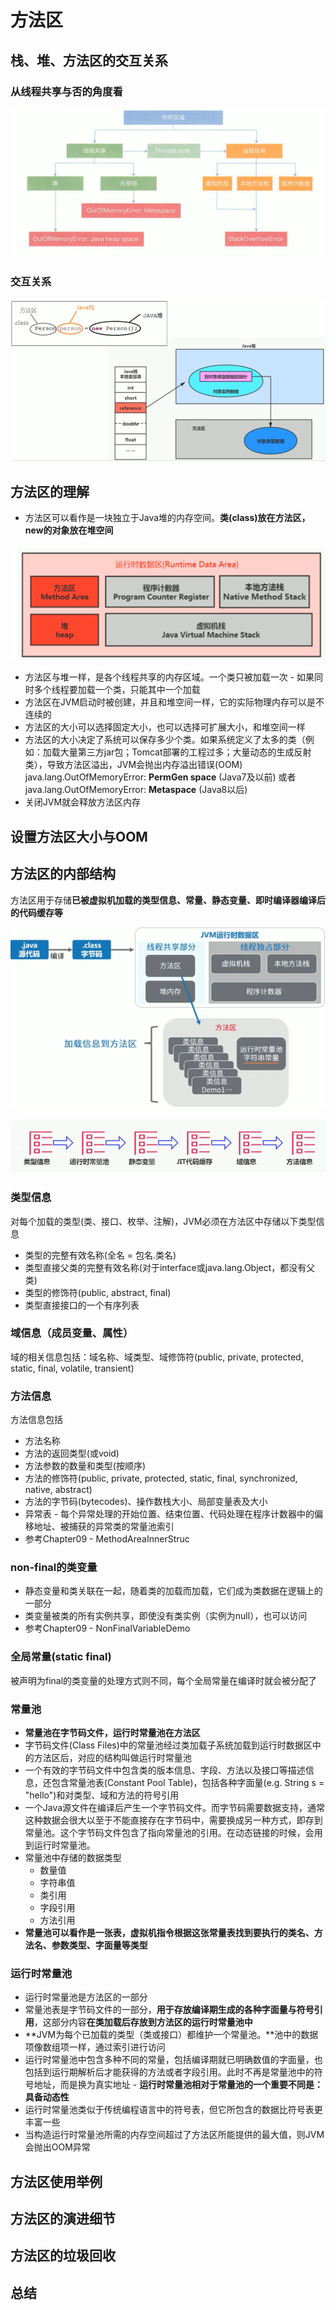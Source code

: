 # 方法区

## 栈、堆、方法区的交互关系

### 从线程共享与否的角度看

![](.gitbook/assets/screen-shot-2021-08-13-at-11.34.22-pm.png)

### 交互关系

![](.gitbook/assets/screen-shot-2021-08-13-at-11.35.07-pm.png)

## 方法区的理解

* 方法区可以看作是一块独立于Java堆的内存空间。**类\(class\)放在方法区，new的对象放在堆空间**

![](.gitbook/assets/screen-shot-2021-08-14-at-11.28.50-pm.png)

* 方法区与堆一样，是各个线程共享的内存区域。一个类只被加载一次 - 如果同时多个线程要加载一个类，只能其中一个加载
* 方法区在JVM启动时被创建，并且和堆空间一样，它的实际物理内存可以是不连续的
* 方法区的大小可以选择固定大小，也可以选择可扩展大小，和堆空间一样
* 方法区的大小决定了系统可以保存多少个类。如果系统定义了太多的类（例如：加载大量第三方jar包；Tomcat部署的工程过多；大量动态的生成反射类），导致方法区溢出，JVM会抛出内存溢出错误\(OOM\) java.lang.OutOfMemoryError: **PermGen space** \(Java7及以前\) 或者 java.lang.OutOfMemoryError: **Metaspace** \(Java8以后\)
* 关闭JVM就会释放方法区内存

## 设置方法区大小与OOM

## 方法区的内部结构


方法区用于存储**已被虚拟机加载的类型信息、常量、静态变量、即时编译器编译后的代码缓存等**

![](.gitbook/assets/screen-shot-2021-08-16-at-5.12.18-pm.png)

![](.gitbook/assets/screen-shot-2021-08-16-at-5.12.42-pm.png)

### 类型信息

对每个加载的类型\(类、接口、枚举、注解\)，JVM必须在方法区中存储以下类型信息

* 类型的完整有效名称\(全名 = 包名.类名\)
* 类型直接父类的完整有效名称\(对于interface或java.lang.Object，都没有父类\)
* 类型的修饰符\(public, abstract, final\)
* 类型直接接口的一个有序列表

### 域信息（成员变量、属性）

域的相关信息包括：域名称、域类型、域修饰符\(public, private, protected, static, final, volatile, transient\)

### 方法信息

方法信息包括

* 方法名称
* 方法的返回类型\(或void\)
* 方法参数的数量和类型\(按顺序\)
* 方法的修饰符\(public, private, protected, static, final, synchronized, native, abstract\)
* 方法的字节码\(bytecodes\)、操作数栈大小、局部变量表及大小
* 异常表 - 每个异常处理的开始位置、结束位置、代码处理在程序计数器中的偏移地址、被捕获的异常类的常量池索引
* 参考Chapter09 - MethodAreaInnerStruc

### non-final的类变量

* 静态变量和类关联在一起，随着类的加载而加载，它们成为类数据在逻辑上的一部分
* 类变量被类的所有实例共享，即使没有类实例（实例为null），也可以访问
* 参考Chapter09 - NonFinalVariableDemo

### 全局常量\(static final\)

被声明为final的类变量的处理方式则不同，每个全局常量在编译时就会被分配了

### 常量池

* **常量池在字节码文件，运行时常量池在方法区**
* 字节码文件\(Class Files\)中的常量池经过类加载子系统加载到运行时数据区中的方法区后，对应的结构叫做运行时常量池
* 一个有效的字节码文件中包含类的版本信息、字段、方法以及接口等描述信息，还包含常量池表\(Constant Pool Table\)，包括各种字面量\(e.g. String s = "hello"\)和对类型、域和方法的符号引用
* 一个Java源文件在编译后产生一个字节码文件。而字节码需要数据支持，通常这种数据会很大以至于不能直接存在字节码中，需要换成另一种方式，即存到常量池。这个字节码文件包含了指向常量池的引用。在动态链接的时候，会用到运行时常量池。
* 常量池中存储的数据类型
  * 数量值
  * 字符串值
  * 类引用
  * 字段引用
  * 方法引用
* **常量池可以看作是一张表，虚拟机指令根据这张常量表找到要执行的类名、方法名、参数类型、字面量等类型**

### **运行时常量池**

* 运行时常量池是方法区的一部分
* 常量池表是字节码文件的一部分，**用于存放编译期生成的各种字面量与符号引用**，这部分内容**在类加载后存放到方法区的运行时常量池中**
* **JVM为每个已加载的类型（类或接口）都维护一个常量池。**池中的数据项像数组项一样，通过索引进行访问
* 运行时常量池中包含多种不同的常量，包括编译期就已明确数值的字面量，也包括到运行期解析后才能获得的方法或者字段引用。此时不再是常量池中的符号地址，而是换为真实地址 - **运行时常量池相对于常量池的一个重要不同是：具备动态性**
* 运行时常量池类似于传统编程语言中的符号表，但它所包含的数据比符号表更丰富一些
* 当构造运行时常量池所需的内存空间超过了方法区所能提供的最大值，则JVM会抛出OOM异常


## 方法区使用举例

## 方法区的演进细节

## 方法区的垃圾回收

## 总结

